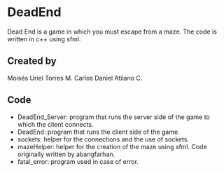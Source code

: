 # DeadEnd
Dead End is a game in which you must escape from a maze. The code is written in c++ using sfml.

## Created by
Moisés Uriel Torres M.
Carlos Daniel Atilano C.

## Code
- DeadEnd_Server: program that runs the server side of the game to which the client connects.
- DeadEnd: program that runs the client side of the game.
- sockets: helper for the connections and the use of sockets.
- mazeHelper: helper for the creation of the maze using sfml. Code originally written by abangfarhan.
- fatal_error: program used in case of error.


